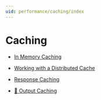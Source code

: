 ```yaml
---
uid: performance/caching/index
---
```

  # Caching

* [In Memory Caching](memory.md)

* [Working with a Distributed Cache](distributed.md)

* [Response Caching](response.md)

* [🔧 Output Caching](output.md)
